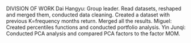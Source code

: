 DIVISION OF WORK
Dai Hangyu: Group leader. Read datasets, reshaped and merged them, conducted data cleaning. Created a dataset with previous K=frequency months return. Merged all the results.
Miguel: Created percentiles functions and conducted portfolio analysis.
Yin Junqi: Conducted PCA analysis and compared PCA factors to the factor MOM.
